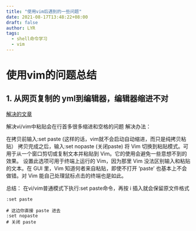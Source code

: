 ```yaml
---
title: "使用vim后遇到的一些问题"
date: 2021-08-17T13:48:22+08:00
draft: false
author: LYR
tags:
  - shell命令学习
  - vim
---
```




# 使用vim的问题总结



## 1. 从网页复制的 yml到编辑器，编辑器缩进不对



[解决的文章](https://blog.csdn.net/inthat/article/details/106998111)



解决vi/vim中粘贴会在行首多很多缩进和空格的问题
解决办法：

在拷贝前输入:set paste (这样的话，vim就不会启动自动缩进，而只是纯拷贝粘贴）
拷贝完成之后，输入:set nopaste (关闭paste)
将 Vim 切换到粘贴模式。可用于从一个窗口剪切或复制文本并粘贴到 Vim。它的使用会避免一些意想不到的效果。
设置此选项可用于终端上运行的 Vim，因为那里 Vim 没法区别输入和粘贴的文本。在 GUI 里，Vim 知道何者来自粘贴，即使不打开 ‘paste’ 也基本上不会做错。对 Vim 能自己处理鼠标点击的终端也是如此。

总结： 在vi/vim普通模式下执行:set paste命令，再按 i 插入就会保留原文件格式

```shell
:set paste

# 这边你直接 paste 进去
:set nopaste
# 关闭 paste
```

